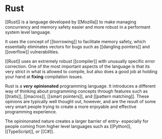 # Rust

[[Rust]] is a language developed by [[Mozilla]] to make managing concurrency and memory safety easier and more robust in a performant system level language.

It uses the concept of [[borrowing]] to facilitate memory safety, which essentially eliminates vectors for bugs such as [[dangling pointers]] and [[overflow]] vulnerabilities.

[[Rust]] uses an extremely robust [[compiler]] with unusually specific error correction. One of the most important aspects of the language is that its very strict in what is allowed to compile, but also does a good job at holding your hand at **fixing** compilation issues.

Rust is a ***very*** **opinionated** programming language. It introduces a different way of thinking about programming concepts through features such as [[traits]], [[macros]], [[smart pointers]], and [[pattern matching]]. These opinions are typically well thought out, however, and are the result of some very smart people trying to create a more enjoyable and effective programming experience.

The opininonated nature creates a larger barrier of entry- especially for people coming from higher level languages such as [[Python]], [[TypeScript]], or [[C#]].
